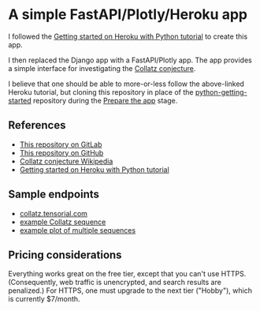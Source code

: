 # A simple FastAPI/Plotly/Heroku app

I followed the [Getting started on Heroku with Python tutorial](https://devcenter.heroku.com/articles/getting-started-with-python) to create this app.

I then replaced the Django app with a FastAPI/Plotly app. The app provides a simple interface for investigating the [Collatz conjecture](https://en.wikipedia.org/wiki/Collatz_conjecture).

I believe that one should be able to more-or-less follow the above-linked Heroku tutorial, but cloning this repository in place of the [python-getting-started](https://github.com/heroku/python-getting-started) repository during the [Prepare the app](https://devcenter.heroku.com/articles/getting-started-with-python#prepare-the-app) stage.

## References

- [This repository on GitLab](https://gitlab.com/bmares/heroku-fastapi-plotly-demo)
- [This repository on GitHub](https://github.com/maresb/heroku-fastapi-plotly-demo)
- [Collatz conjecture Wikipedia](https://en.wikipedia.org/wiki/Collatz_conjecture)
- [Getting started on Heroku with Python tutorial](https://devcenter.heroku.com/articles/getting-started-with-python)

## Sample endpoints

- [collatz.tensorial.com](http://collatz.tensorial.com/)
- [example Collatz sequence](http://collatz.tensorial.com/collatz/sequence/127)
- [example plot of multiple sequences](http://collatz.tensorial.com/collatz/graph/109328502982093486,209328502982093486,309328502982093486)

## Pricing considerations

Everything works great on the free tier, except that you can't use HTTPS. (Consequently, web traffic is unencrypted, and search results are penalized.) For HTTPS, one must upgrade to the next tier ("Hobby"), which is currently $7/month.
